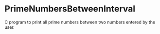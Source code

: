 # PrimeNumbersBetweenInterval
C program to print all prime numbers between two numbers entered by the user. 
